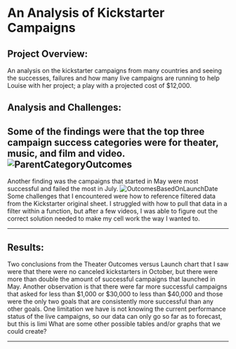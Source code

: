 # An Analysis of Kickstarter Campaigns

## Project Overview: 
An analysis on the kickstarter campaigns from many countries and seeing the successes, failures and how many live campaigns are running to help Louise with her project; a play with a projected cost of $12,000.

## Analysis and Challenges: 
Some of the findings were that the top three campaign success categories were for theater, music, and film and video. ![ParentCategoryOutcomes](https://user-images.githubusercontent.com/70240501/170381857-9944937f-e7de-4fbc-9e4e-5908f72ccde2.png)
---

Another finding was the campaigns that started in May were most successful and failed the most in July.
![OutcomesBasedOnLaunchDate](https://user-images.githubusercontent.com/70240501/170381910-29ac21a5-bc59-445f-bfca-4aa5bb790187.png)
Some challenges that I encountered were how to reference filtered data from the Kickstarter original sheet. I struggled with how to pull that data in a filter within a function, but after a few videos, I was able to figure out the correct solution needed to make my cell work the way I wanted to.

---

## Results: 
Two conclusions from the Theater Outcomes versus Launch chart that I saw were that there were no canceled kickstarters in October, but there were more than double the amount of successful campaigns that launched in May. Another observation is that there were far more successful campaigns that asked for less than $1,000 or $30,000 to less than $40,000 and those were the only two goals that are consistently more successful than any other goals.
One limitation we have is not knowing the current performance status of the live campaigns, so our data can only go so far as to forecast, but this is limi
What are some other possible tables and/or graphs that we could create?


---

